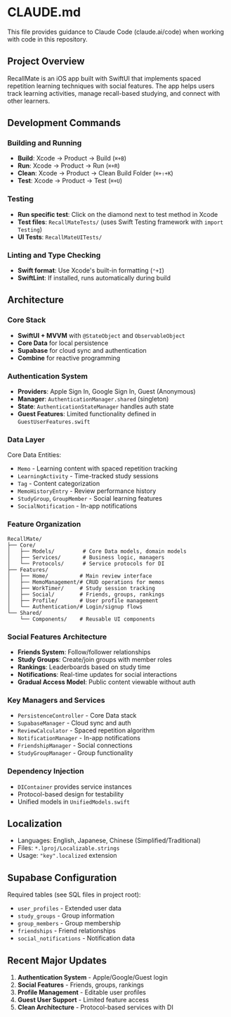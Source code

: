 # CLAUDE.md

This file provides guidance to Claude Code (claude.ai/code) when working with code in this repository.

## Project Overview

RecallMate is an iOS app built with SwiftUI that implements spaced repetition learning techniques with social features. The app helps users track learning activities, manage recall-based studying, and connect with other learners.

## Development Commands

### Building and Running
- **Build**: Xcode → Product → Build (`⌘+B`)
- **Run**: Xcode → Product → Run (`⌘+R`)
- **Clean**: Xcode → Product → Clean Build Folder (`⌘+⇧+K`)
- **Test**: Xcode → Product → Test (`⌘+U`)

### Testing
- **Run specific test**: Click on the diamond next to test method in Xcode
- **Test files**: `RecallMateTests/` (uses Swift Testing framework with `import Testing`)
- **UI Tests**: `RecallMateUITests/`

### Linting and Type Checking
- **Swift format**: Use Xcode's built-in formatting (`⌃+I`)
- **SwiftLint**: If installed, runs automatically during build

## Architecture

### Core Stack
- **SwiftUI + MVVM** with `@StateObject` and `ObservableObject`
- **Core Data** for local persistence
- **Supabase** for cloud sync and authentication
- **Combine** for reactive programming

### Authentication System
- **Providers**: Apple Sign In, Google Sign In, Guest (Anonymous)
- **Manager**: `AuthenticationManager.shared` (singleton)
- **State**: `AuthenticationStateManager` handles auth state
- **Guest Features**: Limited functionality defined in `GuestUserFeatures.swift`

### Data Layer
Core Data Entities:
- `Memo` - Learning content with spaced repetition tracking
- `LearningActivity` - Time-tracked study sessions
- `Tag` - Content categorization
- `MemoHistoryEntry` - Review performance history
- `StudyGroup`, `GroupMember` - Social learning features
- `SocialNotification` - In-app notifications

### Feature Organization
```
RecallMate/
├── Core/
│   ├── Models/         # Core Data models, domain models
│   ├── Services/       # Business logic, managers
│   └── Protocols/      # Service protocols for DI
├── Features/
│   ├── Home/          # Main review interface
│   ├── MemoManagement/# CRUD operations for memos
│   ├── WorkTimer/     # Study session tracking
│   ├── Social/        # Friends, groups, rankings
│   ├── Profile/       # User profile management
│   └── Authentication/# Login/signup flows
└── Shared/
    └── Components/    # Reusable UI components
```

### Social Features Architecture
- **Friends System**: Follow/follower relationships
- **Study Groups**: Create/join groups with member roles
- **Rankings**: Leaderboards based on study time
- **Notifications**: Real-time updates for social interactions
- **Gradual Access Model**: Public content viewable without auth

### Key Managers and Services
- `PersistenceController` - Core Data stack
- `SupabaseManager` - Cloud sync and auth
- `ReviewCalculator` - Spaced repetition algorithm
- `NotificationManager` - In-app notifications
- `FriendshipManager` - Social connections
- `StudyGroupManager` - Group functionality

### Dependency Injection
- `DIContainer` provides service instances
- Protocol-based design for testability
- Unified models in `UnifiedModels.swift`

## Localization
- Languages: English, Japanese, Chinese (Simplified/Traditional)
- Files: `*.lproj/Localizable.strings`
- Usage: `"key".localized` extension

## Supabase Configuration
Required tables (see SQL files in project root):
- `user_profiles` - Extended user data
- `study_groups` - Group information
- `group_members` - Group membership
- `friendships` - Friend relationships
- `social_notifications` - Notification data

## Recent Major Updates
1. **Authentication System** - Apple/Google/Guest login
2. **Social Features** - Friends, groups, rankings
3. **Profile Management** - Editable user profiles
4. **Guest User Support** - Limited feature access
5. **Clean Architecture** - Protocol-based services with DI